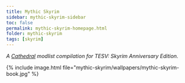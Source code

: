 ```yaml
---
title: Mythic Skyrim
sidebar: mythic-skyrim-sidebar
toc: false
permalink: mythic-skyrim-homepage.html
folder: mythic-skyrim
tags: [skyrim]
---
```

_A <a href="#" data-toggle="tooltip" data-original-title="{{site.data.glossary.cathedral}}">Cathedral</a> modlist compilation for TESV: Skyrim Anniversary Edition._

{% include image.html file="mythic-skyrim/wallpapers/mythic-skyrim-book.jpg" %}
